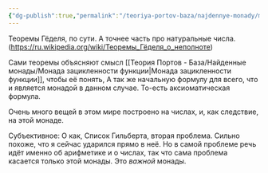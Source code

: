 ```yaml
---
{"dg-publish":true,"permalink":"/teoriya-portov-baza/najdennye-monady/monada-chisel/"}
---
```


Теоремы Гёделя, по сути. А точнее часть про натуральные числа.
(https://ru.wikipedia.org/wiki/Теоремы_Гёделя_о_неполноте)

Сами теоремы объясняют смысл [[Теория Портов - База/Найденные монады/Монада зацикленности функции\|Монада зацикленности функции]], чтобы её понять,
А так же начальную формулу для всего, что и является монадой в данном случае. То-есть аксиоматическая формула.

Очень много вещей в этом мире построено на числах, и, как следствие, на этой монаде.

Субъективное:
О как, Список Гильберта, вторая проблема. Сильно похоже, что я сейчас ударился прямо в неё.
Но в самой проблеме речь идёт именно об арифметике и о числах, так что сама проблема касается только этой монады.
Это *важной* монады.